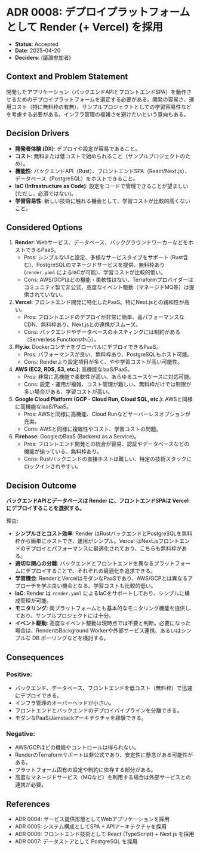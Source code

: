 # ADR 0008: デプロイプラットフォームとして Render (+ Vercel) を採用

*   **Status**: Accepted
*   **Date**: 2025-04-20
*   **Deciders**: (議論参加者)

## Context and Problem Statement

開発したアプリケーション（バックエンドAPIとフロントエンドSPA）を動作させるためのデプロイプラットフォームを選定する必要がある。開発の容易さ、運用コスト（特に無料枠の有無）、サンプルプロジェクトとしての学習容易性などを考慮する必要がある。インフラ管理の複雑さを避けたいという意向もある。

## Decision Drivers

*   **開発者体験 (DX)**: デプロイや設定が容易であること。
*   **コスト**: 無料または低コストで始められること（サンプルプロジェクトのため）。
*   **機能性**: バックエンドAPI（Rust）、フロントエンドSPA（React/Next.js）、データベース（PostgreSQL）をホストできること。
*   **IaC (Infrastructure as Code)**: 設定をコードで管理できることが望ましい (ただし、必須ではない)。
*   **学習容易性**: 新しい技術に触れる機会として、学習コストが比較的高くないこと。

## Considered Options

1.  **Render**: Webサービス、データベース、バックグラウンドワーカーなどをホストできるPaaS。
    *   Pros: シンプルなUIと設定、多様なサービスタイプをサポート (Rust含む)、PostgreSQLのマネージドサービスを提供、無料枠あり (`render.yaml` によるIaCが可能)、学習コストが比較的低い。
    *   Cons: AWS/GCPほどの機能・柔軟性はない、Terraformプロバイダーはコミュニティ製で非公式、高度なイベント駆動（マネージドMQ等）は提供されていない。
2.  **Vercel**: フロントエンド開発に特化したPaaS。特にNext.jsとの親和性が高い。
    *   Pros: フロントエンドのデプロイが非常に簡単、高パフォーマンスなCDN、無料枠あり、Next.jsとの連携がスムーズ。
    *   Cons: バックエンドやデータベースのホスティングには制約がある（Serverless Functions中心）。
3.  **Fly.io**: DockerコンテナをグローバルにデプロイできるPaaS。
    *   Pros: パフォーマンスが良い、無料枠あり、PostgreSQLもホスト可能。
    *   Cons: Renderより設定項目が多く、やや学習コストが高い可能性。
4.  **AWS (EC2, RDS, S3, etc.)**: 高機能なIaaS/PaaS。
    *   Pros: 非常に高機能で柔軟性が高い、あらゆるユースケースに対応可能。
    *   Cons: 設定・運用が複雑、コスト管理が難しい、無料枠だけでは制限が多い場合がある、学習コストが高い。
5.  **Google Cloud Platform (GCP - Cloud Run, Cloud SQL, etc.)**: AWSと同様に高機能なIaaS/PaaS。
    *   Pros: AWSと同様に高機能、Cloud Runなどサーバーレスオプションが充実。
    *   Cons: AWSと同様に複雑性やコスト、学習コストの問題。
6.  **Firebase**: GoogleのBaaS (Backend as a Service)。
    *   Pros: フロントエンド開発との統合が容易、認証やデータベースなどの機能が揃っている、無料枠あり。
    *   Cons: Rustバックエンドの直接ホストは難しい、特定の技術スタックにロックインされやすい。

## Decision Outcome

**バックエンドAPIとデータベースは Render に、フロントエンドSPAは Vercel にデプロイすることを選択する。**

理由:
*   **シンプルさとコスト効率**: Render はRustバックエンドとPostgreSQLを無料枠から簡単にホストでき、運用がシンプル。Vercel はNext.jsフロントエンドのデプロイとパフォーマンスに最適化されており、こちらも無料枠がある。
*   **適切な関心の分離**: バックエンドとフロントエンドを異なるプラットフォームにデプロイすることで、それぞれの最適化を追求できる。
*   **学習機会**: RenderとVercelはモダンなPaaSであり、AWS/GCPとは異なるアプローチを学ぶ良い機会となる。学習コストも比較的低い。
*   **IaC**: Render は `render.yaml` によるIaCをサポートしており、シンプルに構成管理が可能。
*   **モニタリング**: 両プラットフォームとも基本的なモニタリング機能を提供しており、サンプルプロジェクトには十分。
*   **イベント駆動**: 高度なイベント駆動は現時点では不要と判断。必要になった場合は、RenderのBackground Workerや外部サービス連携、あるいはシンプルな DB ポーリングなどを検討する。

## Consequences

### Positive:
*   バックエンド、データベース、フロントエンドを低コスト（無料枠）で迅速にデプロイできる。
*   インフラ管理のオーバーヘッドが小さい。
*   フロントエンドとバックエンドのデプロイパイプラインを分離できる。
*   モダンなPaaS/Jamstackアーキテクチャを経験できる。

### Negative:
*   AWS/GCPほどの機能やコントロールは得られない。
*   RenderのTerraformサポートは非公式であり、安定性に懸念がある可能性がある。
*   プラットフォーム固有の設定や制約に依存する部分がある。
*   高度なマネージドサービス（MQなど）を利用する場合は外部サービスとの連携が必要。

## References

*   ADR 0004: サービス提供形態としてWebアプリケーションを採用
*   ADR 0005: システム構成としてSPA + APIアーキテクチャを採用
*   ADR 0006: フロントエンド技術として React (TypeScript) + Next.js を採用
*   ADR 0007: データストアとして PostgreSQL を採用 